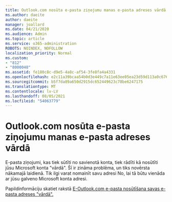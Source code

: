 ```yaml
---
title: Outlook.com nosūta e-pasta ziņojumu manas e-pasta adreses vārdā
ms.author: daeite
author: daeite
manager: joallard
ms.date: 04/21/2020
ms.audience: Admin
ms.topic: article
ms.service: o365-administration
ROBOTS: NOINDEX, NOFOLLOW
localization_priority: Normal
ms.custom:
- "812"
- "8000048"
ms.assetid: fe180c8c-d9e5-4a8c-af54-3fe8fa4a4331
ms.openlocfilehash: e2c11a39bcaa54b0d3e449c7a11e63ee05ea23d59d113a0c6767b4ddd6c988f5
ms.sourcegitcommit: b5f7da89a650d2915dc652449623c78be6247175
ms.translationtype: MT
ms.contentlocale: lv-LV
ms.lasthandoff: 08/05/2021
ms.locfileid: "54063779"
---
```

# <a name="outlookcom-sends-email-on-behalf-of-my-email-address"></a>Outlook.com nosūta e-pasta ziņojumu manas e-pasta adreses vārdā

E-pasta ziņojumi, kas tiek sūtīti no savienotā konta, tiek rādīti kā nosūtīti jūsu Microsoft konta "vārdā". Šī ir zināma problēma, un tiks novērsta nākamajā laidienā. Tik ilgi varat nomainīt savu adresi No, lai tā būtu vienāda ar jūsu galveno Microsoft konta adresi.
  
Papildinformāciju skatiet rakstā [E-Outlook.com e-pasta nosūtīšana savas e-pasta adreses "vārdā".](https://support.office.com/article/2c2b4d9f-0203-42c6-b2d2-b8aba1386e75?wt.mc_id=Office_Outlook_com_Alchemy)

